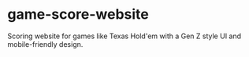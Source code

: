 # game-score-website
Scoring website for games like Texas Hold'em with a Gen Z style UI and mobile-friendly design.
